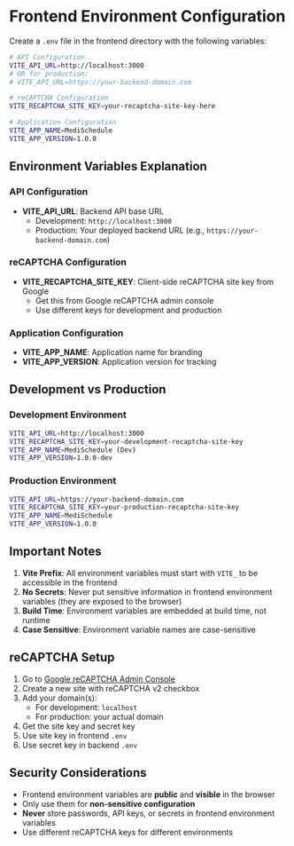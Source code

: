 # Frontend Environment Configuration

Create a `.env` file in the frontend directory with the following variables:

```bash
# API Configuration
VITE_API_URL=http://localhost:3000
# OR for production:
# VITE_API_URL=https://your-backend-domain.com

# reCAPTCHA Configuration
VITE_RECAPTCHA_SITE_KEY=your-recaptcha-site-key-here

# Application Configuration
VITE_APP_NAME=MediSchedule
VITE_APP_VERSION=1.0.0
```

## Environment Variables Explanation

### API Configuration
- **VITE_API_URL**: Backend API base URL
  - Development: `http://localhost:3000`
  - Production: Your deployed backend URL (e.g., `https://your-backend-domain.com`)

### reCAPTCHA Configuration
- **VITE_RECAPTCHA_SITE_KEY**: Client-side reCAPTCHA site key from Google
  - Get this from Google reCAPTCHA admin console
  - Use different keys for development and production

### Application Configuration
- **VITE_APP_NAME**: Application name for branding
- **VITE_APP_VERSION**: Application version for tracking

## Development vs Production

### Development Environment
```bash
VITE_API_URL=http://localhost:3000
VITE_RECAPTCHA_SITE_KEY=your-development-recaptcha-site-key
VITE_APP_NAME=MediSchedule (Dev)
VITE_APP_VERSION=1.0.0-dev
```

### Production Environment
```bash
VITE_API_URL=https://your-backend-domain.com
VITE_RECAPTCHA_SITE_KEY=your-production-recaptcha-site-key
VITE_APP_NAME=MediSchedule
VITE_APP_VERSION=1.0.0
```

## Important Notes

1. **Vite Prefix**: All environment variables must start with `VITE_` to be accessible in the frontend
2. **No Secrets**: Never put sensitive information in frontend environment variables (they are exposed to the browser)
3. **Build Time**: Environment variables are embedded at build time, not runtime
4. **Case Sensitive**: Environment variable names are case-sensitive

## reCAPTCHA Setup

1. Go to [Google reCAPTCHA Admin Console](https://www.google.com/recaptcha/admin)
2. Create a new site with reCAPTCHA v2 checkbox
3. Add your domain(s):
   - For development: `localhost`
   - For production: your actual domain
4. Get the site key and secret key
5. Use site key in frontend `.env`
6. Use secret key in backend `.env`

## Security Considerations

- Frontend environment variables are **public** and **visible** in the browser
- Only use them for **non-sensitive configuration**
- **Never** store passwords, API keys, or secrets in frontend environment variables
- Use different reCAPTCHA keys for different environments
